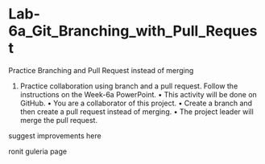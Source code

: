 # Lab-6a_Git_Branching_with_Pull_Request
Practice Branching and Pull Request instead of merging

1.	Practice collaboration using branch and a pull request. Follow the instructions on the Week-6a PowerPoint.
•	This activity will be done on GitHub.
•	You are a collaborator of this project.
•	Create a branch and then create a pull request instead of merging.
•	The project leader will merge the pull request.

suggest improvements here

ronit guleria page
